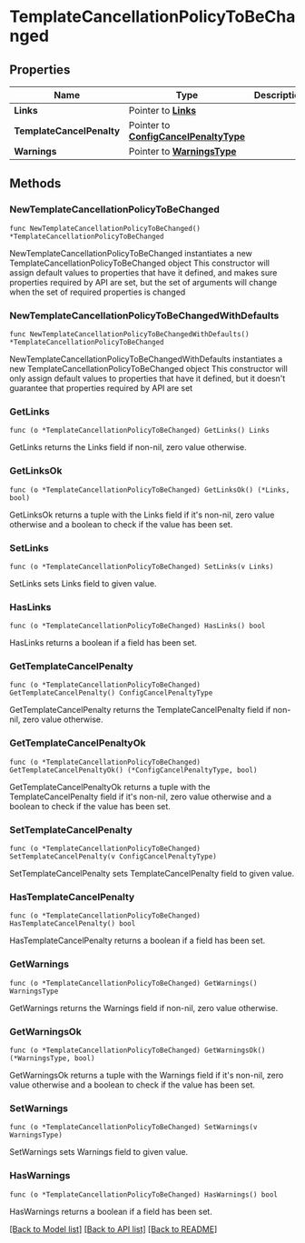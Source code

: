 # TemplateCancellationPolicyToBeChanged

## Properties

Name | Type | Description | Notes
------------ | ------------- | ------------- | -------------
**Links** | Pointer to [**Links**](Links.md) |  | [optional] 
**TemplateCancelPenalty** | Pointer to [**ConfigCancelPenaltyType**](ConfigCancelPenaltyType.md) |  | [optional] 
**Warnings** | Pointer to [**WarningsType**](WarningsType.md) |  | [optional] 

## Methods

### NewTemplateCancellationPolicyToBeChanged

`func NewTemplateCancellationPolicyToBeChanged() *TemplateCancellationPolicyToBeChanged`

NewTemplateCancellationPolicyToBeChanged instantiates a new TemplateCancellationPolicyToBeChanged object
This constructor will assign default values to properties that have it defined,
and makes sure properties required by API are set, but the set of arguments
will change when the set of required properties is changed

### NewTemplateCancellationPolicyToBeChangedWithDefaults

`func NewTemplateCancellationPolicyToBeChangedWithDefaults() *TemplateCancellationPolicyToBeChanged`

NewTemplateCancellationPolicyToBeChangedWithDefaults instantiates a new TemplateCancellationPolicyToBeChanged object
This constructor will only assign default values to properties that have it defined,
but it doesn't guarantee that properties required by API are set

### GetLinks

`func (o *TemplateCancellationPolicyToBeChanged) GetLinks() Links`

GetLinks returns the Links field if non-nil, zero value otherwise.

### GetLinksOk

`func (o *TemplateCancellationPolicyToBeChanged) GetLinksOk() (*Links, bool)`

GetLinksOk returns a tuple with the Links field if it's non-nil, zero value otherwise
and a boolean to check if the value has been set.

### SetLinks

`func (o *TemplateCancellationPolicyToBeChanged) SetLinks(v Links)`

SetLinks sets Links field to given value.

### HasLinks

`func (o *TemplateCancellationPolicyToBeChanged) HasLinks() bool`

HasLinks returns a boolean if a field has been set.

### GetTemplateCancelPenalty

`func (o *TemplateCancellationPolicyToBeChanged) GetTemplateCancelPenalty() ConfigCancelPenaltyType`

GetTemplateCancelPenalty returns the TemplateCancelPenalty field if non-nil, zero value otherwise.

### GetTemplateCancelPenaltyOk

`func (o *TemplateCancellationPolicyToBeChanged) GetTemplateCancelPenaltyOk() (*ConfigCancelPenaltyType, bool)`

GetTemplateCancelPenaltyOk returns a tuple with the TemplateCancelPenalty field if it's non-nil, zero value otherwise
and a boolean to check if the value has been set.

### SetTemplateCancelPenalty

`func (o *TemplateCancellationPolicyToBeChanged) SetTemplateCancelPenalty(v ConfigCancelPenaltyType)`

SetTemplateCancelPenalty sets TemplateCancelPenalty field to given value.

### HasTemplateCancelPenalty

`func (o *TemplateCancellationPolicyToBeChanged) HasTemplateCancelPenalty() bool`

HasTemplateCancelPenalty returns a boolean if a field has been set.

### GetWarnings

`func (o *TemplateCancellationPolicyToBeChanged) GetWarnings() WarningsType`

GetWarnings returns the Warnings field if non-nil, zero value otherwise.

### GetWarningsOk

`func (o *TemplateCancellationPolicyToBeChanged) GetWarningsOk() (*WarningsType, bool)`

GetWarningsOk returns a tuple with the Warnings field if it's non-nil, zero value otherwise
and a boolean to check if the value has been set.

### SetWarnings

`func (o *TemplateCancellationPolicyToBeChanged) SetWarnings(v WarningsType)`

SetWarnings sets Warnings field to given value.

### HasWarnings

`func (o *TemplateCancellationPolicyToBeChanged) HasWarnings() bool`

HasWarnings returns a boolean if a field has been set.


[[Back to Model list]](../README.md#documentation-for-models) [[Back to API list]](../README.md#documentation-for-api-endpoints) [[Back to README]](../README.md)


